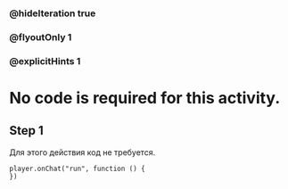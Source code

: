 ### @hideIteration true 
### @flyoutOnly 1
### @explicitHints 1


# No code is required for this activity. 
## Step 1
Для этого действия код не требуется.

```template
player.onChat("run", function () {
})
```
